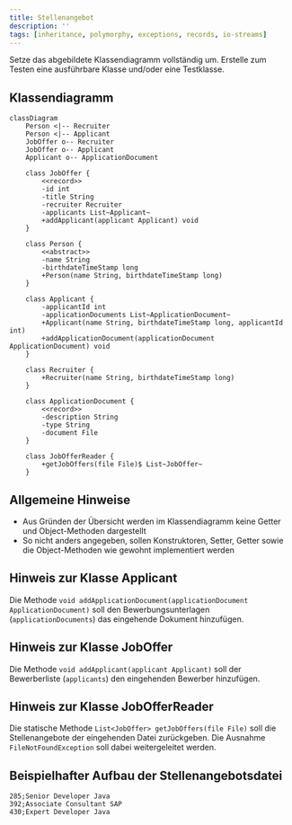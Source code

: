 ```yaml
---
title: Stellenangebot
description: ''
tags: [inheritance, polymorphy, exceptions, records, io-streams]
---
```


Setze das abgebildete Klassendiagramm vollständig um. Erstelle zum Testen eine ausführbare Klasse und/oder eine Testklasse.

## Klassendiagramm

```mermaid
classDiagram
    Person <|-- Recruiter
    Person <|-- Applicant
    JobOffer o-- Recruiter
    JobOffer o-- Applicant
    Applicant o-- ApplicationDocument

    class JobOffer {
        <<record>>
        -id int
        -title String
        -recruiter Recruiter
        -applicants List~Applicant~
        +addApplicant(applicant Applicant) void
    }

    class Person {
        <<abstract>>
        -name String
        -birthdateTimeStamp long
        +Person(name String, birthdateTimeStamp long)
    }

    class Applicant {
        -applicantId int
        -applicationDocuments List~ApplicationDocument~
        +Applicant(name String, birthdateTimeStamp long, applicantId int)
        +addApplicationDocument(applicationDocument ApplicationDocument) void
    }

    class Recruiter {
        +Recruiter(name String, birthdateTimeStamp long)
    }

    class ApplicationDocument {
        <<record>>
        -description String
        -type String
        -document File
    }

    class JobOfferReader {
        +getJobOffers(file File)$ List~JobOffer~
    }
```

## Allgemeine Hinweise

- Aus Gründen der Übersicht werden im Klassendiagramm keine Getter und Object-Methoden dargestellt
- So nicht anders angegeben, sollen Konstruktoren, Setter, Getter sowie die Object-Methoden wie gewohnt implementiert werden

## Hinweis zur Klasse Applicant

Die Methode `void addApplicationDocument(applicationDocument ApplicationDocument)` soll den Bewerbungsunterlagen (`applicationDocuments`) das eingehende Dokument hinzufügen.

## Hinweis zur Klasse JobOffer

Die Methode `void addApplicant(applicant Applicant)` soll der Bewerberliste (`applicants`) den eingehenden Bewerber hinzufügen.

## Hinweis zur Klasse JobOfferReader

Die statische Methode `List<JobOffer> getJobOffers(file File)` soll die Stellenangebote der eingehenden Datei zurückgeben. Die Ausnahme `FileNotFoundException` soll dabei weitergeleitet werden.

## Beispielhafter Aufbau der Stellenangebotsdatei

```
285;Senior Developer Java
392;Associate Consultant SAP
430;Expert Developer Java
```
